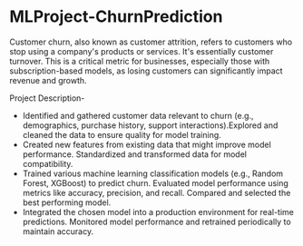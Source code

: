# MLProject-ChurnPrediction
Customer churn, also known as customer attrition, refers to customers who stop using a company's products or services. It's essentially customer turnover. This is a critical metric for businesses, especially those with subscription-based models, as losing customers can significantly impact revenue and growth.<br>

Project Description-
 - Identified and gathered customer data relevant to churn (e.g., demographics, purchase history, support interactions).Explored and cleaned the data to ensure quality for model training.
 - Created new features from existing data that might improve model performance. Standardized and transformed data for model compatibility.
 - Trained various machine learning classification models (e.g., Random Forest, XGBoost) to predict churn. Evaluated model performance using metrics like accuracy, precision, and recall. Compared and selected the best performing model.
 - Integrated the chosen model into a production environment for real-time predictions. Monitored model performance and retrained periodically to maintain accuracy.




